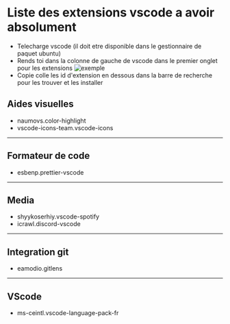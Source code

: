 # Liste des extensions vscode a avoir absolument
* Telecharge vscode (il doit etre disponible dans le gestionnaire de paquet ubuntu)
* Rends toi dans la colonne de gauche de vscode dans le premier onglet pour les extensions ![exemple](https://imgur.com/6DP3xQ8)
* Copie colle les id d'extension en dessous dans la barre de recherche pour les trouver et les installer

## Aides visuelles
* naumovs.color-highlight
* vscode-icons-team.vscode-icons
-----------------
## Formateur de code
* esbenp.prettier-vscode
-----------------
## Media
* shyykoserhiy.vscode-spotify
* icrawl.discord-vscode
-----------------
## Integration git
* eamodio.gitlens
-----------------
## VScode
* ms-ceintl.vscode-language-pack-fr
